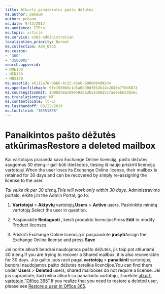 ```yaml
---
title: Atkurti panaikintus pašto dėžutės
ms.author: pebaum
author: pebaum
ms.date: 9/12/2017
ms.audience: ITPro
ms.topic: article
ms.service: o365-administration
localization_priority: Normal
ms.collection: Adm_O365
ms.custom:
- "360"
- "3500005"
search.appverid:
- MOE150
- MED150
- MBS150
ms.assetid: e6112a76-bbb6-4c22-b2e6-690b004d92d4
ms.openlocfilehash: 9fc1980b5c1d5a0bd9df032b14e2010b7f0d5873
ms.sourcegitcommit: 1d98db8acb9959aba3b5e308a567ade6b62da56c
ms.translationtype: MT
ms.contentlocale: lt-LT
ms.lasthandoff: 08/22/2019
ms.locfileid: "36551855"
---
```

# <a name="restore-a-deleted-mailbox"></a><span data-ttu-id="3d98b-102">Panaikintos pašto dėžutės atkūrimas</span><span class="sxs-lookup"><span data-stu-id="3d98b-102">Restore a deleted mailbox</span></span>

<span data-ttu-id="3d98b-103">Kai vartotojas praranda savo Exchange Online licenciją, pašto dėžutės saugomas 30 dienų ir gali būti išieškotos, tiesiog iš naujo priskirti licenciją vartotojui.</span><span class="sxs-lookup"><span data-stu-id="3d98b-103">When the user loses its Exchange Online license, their mailbox is retained for 30 days and can be recovered by simply re-assigning the license to the user.</span></span>
  
 <span data-ttu-id="3d98b-104">*Tai veiks tik per 30 dienų.*</span><span class="sxs-lookup"><span data-stu-id="3d98b-104">*This will work only within 30 days.*</span></span>  <span data-ttu-id="3d98b-105">Administravimo portalo, eikite į:</span><span class="sxs-lookup"><span data-stu-id="3d98b-105">In the Admin Portal, go to:</span></span>
  
1. <span data-ttu-id="3d98b-106">**Vartotojai** \> **Aktyvių** vartotojų.</span><span class="sxs-lookup"><span data-stu-id="3d98b-106">**Users** \> **Active** users.</span></span> <span data-ttu-id="3d98b-107">Pasirinkite minėtą vartotoją.</span><span class="sxs-lookup"><span data-stu-id="3d98b-107">Select the user in question.</span></span>

2. <span data-ttu-id="3d98b-108">Paspauskite **Redaguoti** , keisti produkto licencijos</span><span class="sxs-lookup"><span data-stu-id="3d98b-108">Press **Edit** to modify Product licenses</span></span>

3. <span data-ttu-id="3d98b-109">Priskirti Exchange Online licenciją ir paspauskite **įrašyti**</span><span class="sxs-lookup"><span data-stu-id="3d98b-109">Assign the Exchange Online license and press **Save**</span></span>

<span data-ttu-id="3d98b-110">Jei norite atkurti bendrai naudojamos pašto dėžutės, jis taip pat atkuriami 30 dienų.</span><span class="sxs-lookup"><span data-stu-id="3d98b-110">If you are trying to recover a Shared mailbox, it is also recoverable for 30 days.</span></span> <span data-ttu-id="3d98b-111">Jūs galite juos rasti pagal **vartotojų** \> **panaikinti** vartotojus; bendrai naudojamos pašto dėžutės nereikia licencijos.</span><span class="sxs-lookup"><span data-stu-id="3d98b-111">You can find them under **Users** \> **Deleted** users; shared mailboxes do not require a license.</span></span> <span data-ttu-id="3d98b-112">Jei jūs suprantate, kad reikia atkurti su panaikintu vartotoju, žiūrėkite [atkurti vartotojo "Office 365"](https://docs.microsoft.com/office365/admin/add-users/restore-user).</span><span class="sxs-lookup"><span data-stu-id="3d98b-112">If you realize that you need to restore a deleted user, please see [Restore a user in Office 365](https://docs.microsoft.com/office365/admin/add-users/restore-user).</span></span>
  